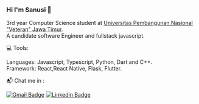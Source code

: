 ### Hi I'm Sanusi 👋

3rd year Computer Science student at [Universitas Pembangunan Nasional "Veteran" Jawa Timur](https://www.upnjatim.ac.id/).<Br/>
A candidate software Engineer and fullstack javascript.

:computer: Tools:

Languages: Javascript, Typescript, Python, Dart and C++.<Br/>
Framework: React,React Native, Flask, Flutter.

:mailbox_with_mail: Chat me in :

[![Gmail Badge](https://img.shields.io/badge/-Gmail-00acee?style=flat&logo=gmail&logoColor=white&link=mailto:anwarsanusisan@gmail.com)](mailto:anwarsanusisan@gmail.com) [![Linkedin Badge](https://img.shields.io/badge/-Linkedin-00acee?style=flat&logo=linkedin&logoColor=white&link=https://www.linkedin.com/in/anwar-sanusi-1470a921a)](https://www.linkedin.com/in/anwar-sanusi-1470a921a)

<!--
**sans-tuy/sans-tuy** is a ✨ _special_ ✨ repository because its `README.md` (this file) appears on your GitHub profile.

Here are some ideas to get you started:

- 🔭 I’m currently working on ...
- 🌱 I’m currently learning ...
- 👯 I’m looking to collaborate on ...
- 🤔 I’m looking for help with ...
- 💬 Ask me about ...
- 📫 How to reach me: ...
- 😄 Pronouns: ...
- ⚡ Fun fact: ...
-->
